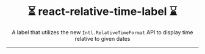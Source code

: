 <h1 align="center">⏳ react-relative-time-label ⌛️</h1>
<p align="center">A label that utilizes the new <code>Intl.RelativeTimeFormat</code> API to display time relative to given dates</p>

---